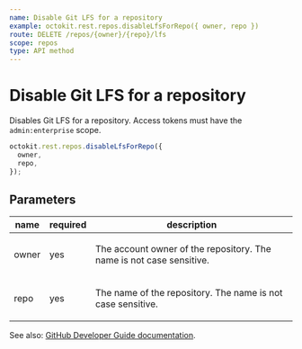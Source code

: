 ```yaml
---
name: Disable Git LFS for a repository
example: octokit.rest.repos.disableLfsForRepo({ owner, repo })
route: DELETE /repos/{owner}/{repo}/lfs
scope: repos
type: API method
---
```


# Disable Git LFS for a repository

Disables Git LFS for a repository. Access tokens must have the `admin:enterprise` scope.

```js
octokit.rest.repos.disableLfsForRepo({
  owner,
  repo,
});
```

## Parameters

<table>
  <thead>
    <tr>
      <th>name</th>
      <th>required</th>
      <th>description</th>
    </tr>
  </thead>
  <tbody>
    <tr><td>owner</td><td>yes</td><td>

The account owner of the repository. The name is not case sensitive.

</td></tr>
<tr><td>repo</td><td>yes</td><td>

The name of the repository. The name is not case sensitive.

</td></tr>
  </tbody>
</table>

See also: [GitHub Developer Guide documentation](https://docs.github.com/rest/reference/repos#disable-git-lfs-for-a-repository).
